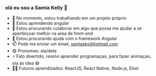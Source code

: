 ### olá eu sou a Samia Kelly 👋


- 🔭 No momento, estou trabalhando em um projeto próprio
- 🌱 Estou aprendendo angular
- 👯 Estou procurando colaborar em algo que possa me ajudar a se aperfeiçoar melhor na area de front-end
- 🤔 Estou procurando ajuda com o framework Angular
- 📫 Pode me enviar um email, samiasks@hotmail.com
- 😄 Pronomes: ela/dela
- ⚡ Fato divertido, resolvi aprender programaçao, para fazer animaçao, oia ás idea 😅
- 🧑‍🎓 Futuros aprendizados: ReactJS, React Native, Node.js, Elixir
